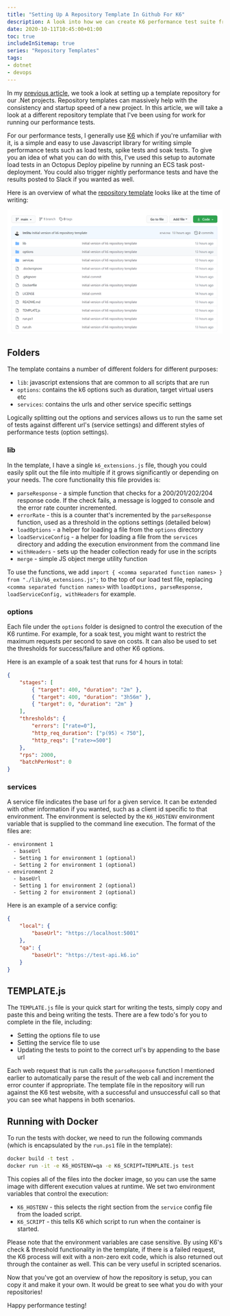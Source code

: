 ```yaml
---
title: "Setting Up A Repository Template In Github For K6"
description: A look into how we can create K6 performance test suite from a Github repository template.
date: 2020-10-11T10:45:00+01:00
toc: true
includeInSitemap: true
series: "Repository Templates"
tags:
- dotnet
- devops
---
```


In my [previous article](/article/2020/10/setting-up-a-repository-template-in-github-for-.net/), we took a look at setting up a template repository for our .Net projects. Repository templates can massively help with the consistency and startup speed of a new project. In this article, we will take a look at a different repository template that I've been using for work for running our performance tests.

<!--more-->

For our performance tests, I generally use [K6](https://k6.io) which if you're unfamiliar with it, is a simple and easy to use Javascript library for writing simple performance tests such as load tests, spike tests and soak tests. To give you an idea of what you can do with this, I've used this setup to automate load tests in an Octopus Deploy pipeline by running an ECS task post-deployment. You could also trigger nightly performance tests and have the results posted to Slack if you wanted as well.

Here is an overview of what the [repository template](https://github.com/Im5tu/template-k6) looks like at the time of writing:

![Overview](overview.png)

## Folders

The template contains a number of different folders for different purposes:

- `lib`: javascript extensions that are common to all scripts that are run
- `options`: contains the k6 options such as duration, target virtual users etc
- `services`: contains the urls and other service specific settings

Logically splitting out the options and services allows us to run the same set of tests against different url's (service settings) and different styles of performance tests (option settings).

### lib

In the template, I have a single `k6_extensions.js` file, though you could easily split out the file into multiple if it grows significantly or depending on your needs. The core functionality this file provides is:

- `parseResponse` - a simple function that checks for a 200/201/202/204 response code. If the check fails, a message is logged to console and the error rate counter incremented.
- `errorRate` - this is a counter that's incremented by the `parseResponse` function, used as a threshold in the options settings (detailed below)
- `loadOptions` - a helper for loading a file from the `options` directory
- `loadServiceConfig` - a helper for loading a file from the `services` directory and adding the execution environment from the command line
- `withHeaders` - sets up the header collection ready for use in the scripts
- `merge` - simple JS object merge utility function

To use the functions, we add `import { <comma separated function names> } from "./lib/k6_extensions.js";` to the top of our load test file, replacing `<comma separated function names>` with `loadOptions, parseResponse, loadServiceConfig, withHeaders` for example.

### options

Each file under the `options` folder is designed to control the execution of the K6 runtime. For example, for a soak test, you might want to restrict the maximum requests per second to save on costs. It can also be used to set the thresholds for success/failure and other K6 options.

Here is an example of a soak test that runs for 4 hours in total:

```json
{
    "stages": [
        { "target": 400, "duration": "2m" },
        { "target": 400, "duration": "3h56m" },
        { "target": 0, "duration": "2m" }
    ],
    "thresholds": {
        "errors": ["rate=0"],
        "http_req_duration": ["p(95) < 750"],
        "http_reqs": ["rate>=500"]
    },
    "rps": 2000,
    "batchPerHost": 0
}
```

### services

A service file indicates the base url for a given service. It can be extended with other information if you wanted, such as a client id specific to that environment. The environment is selected by the `K6_HOSTENV` environment variable that is supplied to the command line execution. The format of the files are:

```
- environment 1
  - baseUrl
  - Setting 1 for environment 1 (optional)
  - Setting 2 for environment 1 (optional)
- environment 2
  - baseUrl
  - Setting 1 for environment 2 (optional)
  - Setting 2 for environment 2 (optional)
```

Here is an example of a service config:

```json
{
    "local": {
        "baseUrl": "https://localhost:5001"
    },
    "qa": {
        "baseUrl": "https://test-api.k6.io"
    }
}
```

## TEMPLATE.js

The `TEMPLATE.js` file is your quick start for writing the tests, simply copy and paste this and being writing the tests. There are a few todo's for you to complete in the file, including:

- Setting the options file to use
- Setting the service file to use
- Updating the tests to point to the correct url's by appending to the base url

Each web request that is run calls the `parseResponse` function I mentioned earlier to automatically parse the result of the web call and increment the error counter if appropriate. The template file in the repository will run against the K6 test website, with a successful and unsuccessful call so that you can see what happens in both scenarios.

## Running with Docker

To run the tests with docker, we need to run the following commands (which is encapsulated by the `run.ps1` file in the template):

```bash
docker build -t test .
docker run -it -e K6_HOSTENV=qa -e K6_SCRIPT=TEMPLATE.js test
```

This copies all of the files into the docker image, so you can use the same image with different execution values at runtime. We set two environment variables that control the execution:

- `K6_HOSTENV` - this selects the right section from the `service` config file from the loaded script.
- `K6_SCRIPT` - this tells K6 which script to run when the container is started.

Please note that the environment variables are case sensitive. By using K6's check & threshold functionality in the template, if there is a failed request, the K6 process will exit with a non-zero exit code, which is also returned out through the container as well. This can be very useful in scripted scenarios.

Now that you've got an overview of how the repository is setup, you can copy it and make it your own. It would be great to see what you do with your repositories!

Happy performance testing!
